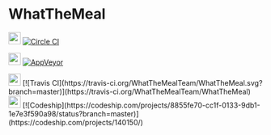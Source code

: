 # WhatTheMeal

<img src="https://getbadges.io/images/circle-ci-service-128.png" width="24" height="24"> [![Circle CI](https://circleci.com/gh/WhatTheMealTeam/WhatTheMeal.svg?style=svg)](https://circleci.com/gh/WhatTheMealTeam/WhatTheMeal)

<img src="https://pbs.twimg.com/profile_images/2269442372/5s66pnbt5v8tw6most5e_400x400.png" width="24" height="24"> [![AppVeyor](https://ci.appveyor.com/api/projects/status/h34knorndaslfob4?svg=true)](https://ci.appveyor.com/project/wassim-azirar/whatthemeal)

<img src="http://img.stackshare.io/service/460/7d9825fd0e38f5e05831d226afc41d9c.jpeg" width="24" height="24">
[![Travis CI](https://travis-ci.org/WhatTheMealTeam/WhatTheMeal.svg?branch=master)](https://travis-ci.org/WhatTheMealTeam/WhatTheMeal)

<img src="https://d1089v03p3mzyq.cloudfront.net/assets/landingpage/codeship_logo_large-d5db7dcb824aff8afaaa96bb31876c2f5f6197e433d26289695c22f02552445e.png"  width="24" height="24">
[![Codeship](https://codeship.com/projects/8855fe70-cc1f-0133-9db1-1e7e3f590a98/status?branch=master)](https://codeship.com/projects/140150/)
